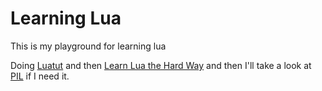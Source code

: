 # Learning Lua

This is my playground for learning lua

Doing [Luatut](http://luatut.com/)
and then [Learn Lua the Hard Way](http://www.phailed.me/2011/02/learn-lua-the-hard-way-1/)
and then I'll take a look at [PIL](http://www.lua.org/pil/contents.html) if I need it.
